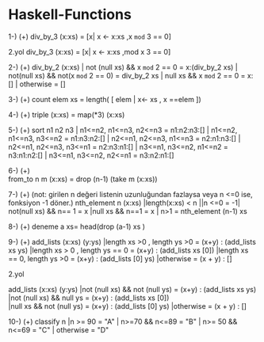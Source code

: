 # Haskell-Functions
1-) (+)
div_by_3 (x:xs) = [x| x <- x:xs ,x `mod` 3 == 0]  
 
2.yol
div_by_3 (x:xs) = [x| x <- x:xs ,mod x 3 == 0]   

2-) (+)
div_by_2 (x:xs) | not (null xs) && x `mod` 2 == 0 = x:(div_by_2 xs) | not(null xs) && not(x `mod` 2 == 0)  =  div_by_2 xs | null xs && x `mod` 2 == 0 = x:[] | otherwise = []

3-) (+)
count elem xs  = length( [ elem | x<- xs , x ==elem ])                                              

4-) (+)
triple (x:xs) = map(*3) (x:xs)                       

5-) (+)
sort n1 n2 n3 | n1<=n2, n1<=n3, n2<=n3 = n1:n2:n3:[] | n1<=n2, n1<=n3, n3<=n2 = n1:n3:n2:[] | n2<=n1, n2<=n3, n1<=n3 = n2:n1:n3:[] | n2<=n1, n2<=n3, n3<=n1 = n2:n3:n1:[] | n3<=n1, n3<=n2, n1<=n2 = n3:n1:n2:[] | n3<=n1, n3<=n2, n2<=n1 = n3:n2:n1:[]
                 
6-) (+)  
from_to n m (x:xs) = drop (n-1) (take m (x:xs))      

7-) (+) (not: girilen n değeri listenin uzunluğundan fazlaysa veya n <=0 ise, fonksiyon -1 döner.)
nth_element n (x:xs) |length(x:xs) < n ||n <=0 = -1| not(null xs) && n== 1 = x |null xs && n==1 = x | n>1 = nth_element (n-1) xs 

8-) (+)
deneme a xs= head(drop (a-1) xs )

9-) (+) 
add_lists (x:xs) (y:ys)   |length xs >0 , length ys >0 = (x+y) : (add_lists xs ys) |length xs > 0 , length ys == 0  = (x+y) : (add_lists xs [0]) |length xs == 0, length ys >0 = (x+y) : (add_lists [0] ys) |otherwise = (x + y) : []
			 
2.yol

 add_lists (x:xs) (y:ys)   |not (null xs) && not (null ys) = (x+y) : (add_lists xs ys)   
			 |not (null xs) && null ys  = (x+y) : (add_lists xs [0])  
			 |null xs && not (null ys) = (x+y) : (add_lists [0] ys) 
			 |otherwise = (x + y) : []			 
			 
10-) (+) 
classify n |n >= 90 = "A" | n>=70 && n<=89 = "B" | n>= 50 && n<=69 = "C" | otherwise = "D"		 
